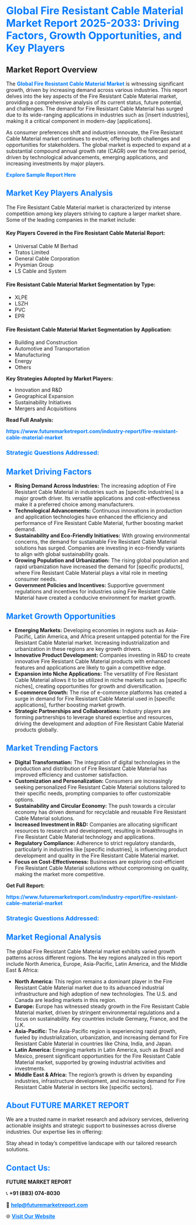<h1 style="color: #007BFF;">Global Fire Resistant Cable Material Market Report 2025-2033: Driving Factors, Growth Opportunities, and Key Players</h1>

<section id="overview">
<h2>Market Report Overview</h2>
<p>The <a href="https://www.futuremarketreport.com/industry-report/fire-resistant-cable-material-market" style="color: #007BFF; text-decoration: none;"><strong>Global Fire Resistant Cable Material Market</strong></a> is witnessing significant growth, driven by increasing demand across various industries. This report delves into the key aspects of the Fire Resistant Cable Material market, providing a comprehensive analysis of its current status, future potential, and challenges. The demand for Fire Resistant Cable Material has surged due to its wide-ranging applications in industries such as [insert industries], making it a critical component in modern-day [applications].</p>
<p>As consumer preferences shift and industries innovate, the Fire Resistant Cable Material market continues to evolve, offering both challenges and opportunities for stakeholders. The global market is expected to expand at a substantial compound annual growth rate (CAGR) over the forecast period, driven by technological advancements, emerging applications, and increasing investments by major players.</p>
</section>

<section id="overview">
<p><a href="https://www.futuremarketreport.com/request-sample/reportId=53400" style="color: #007BFF; text-decoration: none;"><strong>Explore Sample Report Here</strong></a></p>
</section>

<section id="key-players">
<h2 style="color: #007BFF;">Market Key Players Analysis</h2>
<p>The Fire Resistant Cable Material market is characterized by intense competition among key players striving to capture a larger market share. Some of the leading companies in the market include:</p>
<h4>Key Players Covered in the Fire Resistant Cable Material Report:</h4>
<ul><li>Universal Cable M Berhad</li><li>Tratos Limited</li><li>General Cable Corporation</li><li>Prysmian Group</li><li>LS Cable and System</li></ul>
<h4>Fire Resistant Cable Material Market Segmentation by Type:</h4>
<ul><li>XLPE</li><li>LSZH</li><li>PVC</li><li>EPR</li></ul>

<h4>Fire Resistant Cable Material Market Segmentation by Application:</h4>
<ul><li>Building and Construction</li><li>Automotive and Transportation</li><li>Manufacturing</li><li>Energy</li><li>Others</li></ul>
<p><strong>Key Strategies Adopted by Market Players:</strong></p>
<ul>
<li>Innovation and R&D</li>
<li>Geographical Expansion</li>
<li>Sustainability Initiatives</li>
<li>Mergers and Acquisitions</li>
</ul>
</section>

<section>
<p><strong>Read Full Analysis: </strong></p><a href="https://www.futuremarketreport.com/industry-report/fire-resistant-cable-material-market" style="color: #007BFF; text-decoration: none;"><strong>https://www.futuremarketreport.com/industry-report/fire-resistant-cable-material-market</strong></a>
<h3 style="color: #007BFF;">Strategic Questions Addressed:</h3>
</section>

<section id="driving-factors">
<h2 style="color: #007BFF;">Market Driving Factors</h2>
<ul>
<li><strong>Rising Demand Across Industries:</strong> The increasing adoption of Fire Resistant Cable Material in industries such as [specific industries] is a major growth driver. Its versatile applications and cost-effectiveness make it a preferred choice among manufacturers.</li>
<li><strong>Technological Advancements:</strong> Continuous innovations in production and application technologies have enhanced the efficiency and performance of Fire Resistant Cable Material, further boosting market demand.</li>
<li><strong>Sustainability and Eco-Friendly Initiatives:</strong> With growing environmental concerns, the demand for sustainable Fire Resistant Cable Material solutions has surged. Companies are investing in eco-friendly variants to align with global sustainability goals.</li>
<li><strong>Growing Population and Urbanization:</strong> The rising global population and rapid urbanization have increased the demand for [specific products], where Fire Resistant Cable Material plays a vital role in meeting consumer needs.</li>
<li><strong>Government Policies and Incentives:</strong> Supportive government regulations and incentives for industries using Fire Resistant Cable Material have created a conducive environment for market growth.</li>
</ul>
</section>

<section id="growth-opportunities">
<h2 style="color: #007BFF;">Market Growth Opportunities</h2>
<ul>
<li><strong>Emerging Markets:</strong> Developing economies in regions such as Asia-Pacific, Latin America, and Africa present untapped potential for the Fire Resistant Cable Material market. Increasing industrialization and urbanization in these regions are key growth drivers.</li>
<li><strong>Innovative Product Development:</strong> Companies investing in R&D to create innovative Fire Resistant Cable Material products with enhanced features and applications are likely to gain a competitive edge.</li>
<li><strong>Expansion into Niche Applications:</strong> The versatility of Fire Resistant Cable Material allows it to be utilized in niche markets such as [specific niches], creating opportunities for growth and diversification.</li>
<li><strong>E-commerce Growth:</strong> The rise of e-commerce platforms has created a surge in demand for Fire Resistant Cable Material used in [specific applications], further boosting market growth.</li>
<li><strong>Strategic Partnerships and Collaborations:</strong> Industry players are forming partnerships to leverage shared expertise and resources, driving the development and adoption of Fire Resistant Cable Material products globally.</li>
</ul>
</section>

<section id="trending-factors">
<h2 style="color: #007BFF;">Market Trending Factors</h2>
<ul>
<li><strong>Digital Transformation:</strong> The integration of digital technologies in the production and distribution of Fire Resistant Cable Material has improved efficiency and customer satisfaction.</li>
<li><strong>Customization and Personalization:</strong> Consumers are increasingly seeking personalized Fire Resistant Cable Material solutions tailored to their specific needs, prompting companies to offer customizable options.</li>
<li><strong>Sustainability and Circular Economy:</strong> The push towards a circular economy has driven demand for recyclable and reusable Fire Resistant Cable Material solutions.</li>
<li><strong>Increased Investment in R&D:</strong> Companies are allocating significant resources to research and development, resulting in breakthroughs in Fire Resistant Cable Material technology and applications.</li>
<li><strong>Regulatory Compliance:</strong> Adherence to strict regulatory standards, particularly in industries like [specific industries], is influencing product development and quality in the Fire Resistant Cable Material market.</li>
<li><strong>Focus on Cost-Effectiveness:</strong> Businesses are exploring cost-efficient Fire Resistant Cable Material solutions without compromising on quality, making the market more competitive.</li>
</ul>
</section>

<section>
<p><strong>Get Full Report: </strong></p><a href="https://www.futuremarketreport.com/industry-report/fire-resistant-cable-material-market" style="color: #007BFF; text-decoration: none;"><strong>https://www.futuremarketreport.com/industry-report/fire-resistant-cable-material-market</strong></a>
<h3 style="color: #007BFF;">Strategic Questions Addressed:</h3>
</section>


<section id="regional-analysis">
<h2 style="color: #007BFF;">Market Regional Analysis</h2>
<p>The global Fire Resistant Cable Material market exhibits varied growth patterns across different regions. The key regions analyzed in this report include North America, Europe, Asia-Pacific, Latin America, and the Middle East & Africa:</p>
<ul>
<li><strong>North America:</strong> This region remains a dominant player in the Fire Resistant Cable Material market due to its advanced industrial infrastructure and high adoption of new technologies. The U.S. and Canada are leading markets in this region.</li>
<li><strong>Europe:</strong> Europe has witnessed steady growth in the Fire Resistant Cable Material market, driven by stringent environmental regulations and a focus on sustainability. Key countries include Germany, France, and the U.K.</li>
<li><strong>Asia-Pacific:</strong> The Asia-Pacific region is experiencing rapid growth, fueled by industrialization, urbanization, and increasing demand for Fire Resistant Cable Material in countries like China, India, and Japan.</li>
<li><strong>Latin America:</strong> Emerging markets in Latin America, such as Brazil and Mexico, present significant opportunities for the Fire Resistant Cable Material market, supported by growing industrial activities and investments.</li>
<li><strong>Middle East & Africa:</strong> The region’s growth is driven by expanding industries, infrastructure development, and increasing demand for Fire Resistant Cable Material in sectors like [specific sectors].</li>
</ul>
</section>

<footer>
<h2 style="color: #007BFF;">About FUTURE MARKET REPORT</h2>
<p>We are a trusted name in market research and advisory services, delivering actionable insights and strategic support to businesses across diverse industries. Our expertise lies in offering:</p>

<p>Stay ahead in today’s competitive landscape with our tailored research solutions.</p>

<h2 style="color: #007BFF;">Contact Us:</h2>
<p><strong>FUTURE MARKET REPORT</strong></p>
<p>📞 <strong>+91 (883) 074-8030</strong></p>
<p>📧 <strong><a href="mailto:help@futuremarketreport.com" style="color: #007BFF;">help@futuremarketreport.com</a></strong></p>
<p>🌐 <strong><a href="https://www.futuremarketreport.com/" style="color: #007BFF;">Visit Our Website</a></strong></p>
</footer>